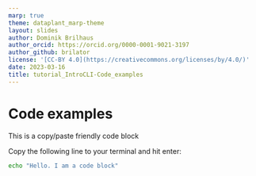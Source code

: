 ```yaml
---
marp: true
theme: dataplant_marp-theme
layout: slides
author: Dominik Brilhaus
author_orcid: https://orcid.org/0000-0001-9021-3197
author_github: brilator
license: '[CC-BY 4.0](https://creativecommons.org/licenses/by/4.0/)'
date: 2023-03-16
title: tutorial_IntroCLI-Code_examples
---
```


# Code examples

This is a copy/paste friendly code block

Copy the following line to your terminal and hit enter:

```bash
echo "Hello. I am a code block"
```
